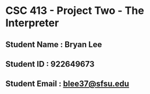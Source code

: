 # CSC 413 - Project Two - The Interpreter

## Student Name  : Bryan Lee

## Student ID    : 922649673

## Student Email : blee37@sfsu.edu
